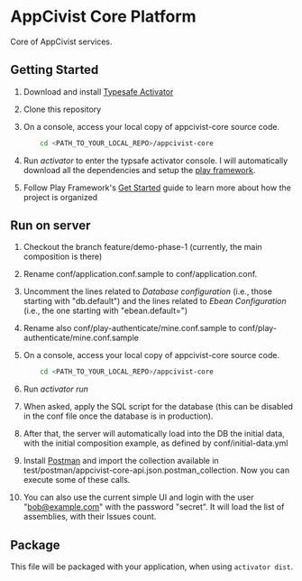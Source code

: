 # AppCivist Core Platform

Core of AppCivist services. 

## Getting Started

1. Download and install [Typesafe Activator][3]
2. Clone this repository
3. On a console, access your local copy of appcivist-core source code. 

    ```sh 
        cd <PATH_TO_YOUR_LOCAL_REPO>/appcivist-core
    ```

4. Run *activator* to enter the typsafe activator console. I will automatically download all the dependencies and setup the [play framework][1]. 
5. Follow Play Framework's [Get Started][2] guide to learn more about how the project is organized

## Run on server

1. Checkout the branch feature/demo-phase-1 (currently, the main composition is there)
2. Rename conf/application.conf.sample to conf/application.conf.
3. Uncomment the lines related to *Database configuration* (i.e., those starting with "db.default") and the lines related to *Ebean Configuration* (i.e., the one starting with "ebean.default=")
4. Rename also conf/play-authenticate/mine.conf.sample to conf/play-authenticate/mine.conf.sample
5. On a console, access your local copy of appcivist-core source code. 

    ```sh 
        cd <PATH_TO_YOUR_LOCAL_REPO>/appcivist-core
    ```

6. Run *activator run* 
7. When asked, apply the SQL script for the database (this can be disabled in the conf file once the database is in production).
8. After that, the server will automatically load into the DB the initial data, with the initial composition example, as defined by conf/initial-data.yml 
9. Install [Postman][4] and import the collection available in test/postman/appcivist-core-api.json.postman_collection. Now you can execute some of these calls. 
10. You can also use the current simple UI and login with the user "bob@example.com" with the password "secret". It will load the list of assemblies, with their Issues count. 

## Package 

This file will be packaged with your application, when using `activator dist`.


[1]: https://www.playframework.com/
[2]: https://www.playframework.com/documentation/2.3.x/Home
[3]: http://typesafe.com/get-started
[4]: https://www.getpostman.com/